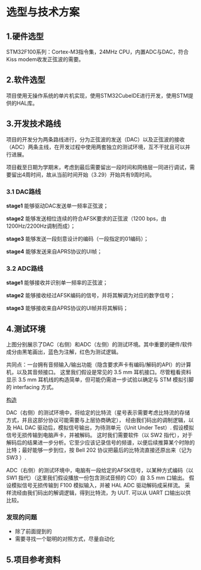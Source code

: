 # 选型与技术方案

## 1.硬件选型

STM32F100系列：Cortex-M3指令集，24MHz CPU，内置ADC与DAC，符合Kiss modem收发正弦波的需要。



## 2.软件选型

项目使用无操作系统的单片机实现，使用STM32CubeIDE进行开发，使用STM提供的HAL库。



## 3.开发技术路线

项目的开发分为两条路线进行，分为正弦波的发送（DAC）以及正弦波的接收（ADC）两条主线，在开发过程中使用两套独立的测试环境，互不干扰且可以并行进展。



项目截至日期为学期末，考虑到最后需要留出一段时间和网络层一同进行调试，需要留出4周时间，故从当前时间开始（3.29）开始共有9周时间。



### 3.1 DAC路线

**stage1** 能够驱动DAC发送单一频率正弦波；

**stage2** 能够发送相位连续的符合AFSK要求的正弦波（1200 bps，由1200Hz/2200Hz调制而成）；

**stage3** 能够发送一段刻意设计的编码（一段指定的01编码）；

**stage4** 能够发送来自APRS协议的UI帧；



### 3.2 ADC路线

**stage1** 能够接收并识别单一频率的正弦波；

**stage2** 能够接收经过AFSK编码的信号，并将其解调为对应的数字信号；

**stage3** 能够接收来自APRS协议的UI帧并将其解码；



## 4.测试环境

上图分别展示了DAC（右侧）和ADC（左侧）的测试环境。其中重要的硬件/软件成分由黑笔画出，蓝色为注解，红色为测试逻辑。

共同点：一台拥有音频输入/输出功能（隐含要求声卡有编码/解码的API）的计算机，以及其音频接口。
这里我们假设是常见的 3.5 mm 耳机接口。尽管粗看资料显示 3.5 mm 耳机线的构造简单，但可能仍需进一步试验以确定与 STM 模拟引脚的 interfacing 方式。

[构造](https://zh.wikipedia.org/wiki/TRS%E7%AB%AF%E5%AD%90)

DAC（右侧）的测试环境中，将给定的比特流（星号表示需要考虑比特流的存储方式，并且这部分协议可能需要与上层协商确定），
经由我们码出的调制逻辑，以及 HAL DAC 驱动后，模拟信号输出，为待测单元（Unit Under Test）. 
假设模拟信号无损传输到电脑声卡，并被解码。
这时我们需要软件（以 SW2 指代），对于解码后的结果进一步分析。它至少应该记录信号的频谱，以便后续推算某个时隙的比特；最好能够一步到位，按 Bell 202 协议把最后的比特流直接还原出来（记为  SW3 ）.

ADC（右侧）的测试环境中，电脑有一段给定的AFSK信号，以某种方式编码（以 SW1 指代）（这里我们假设播放一份包含测试音频的 CD）自 3.5 mm 口输出。
假设模拟信号无损传输到 F100 模拟输入，并被 HAL ADC 驱动解码成采样流。
采样流经由我们码出的解调逻辑，得到比特流，为 UUT. 可以从 UART 口输出以供比较。

### 发现的问题

- 除了前面提到的
- 需要寻找一个聪明的对照方式，尽量自动化

## 5.项目参考资料
